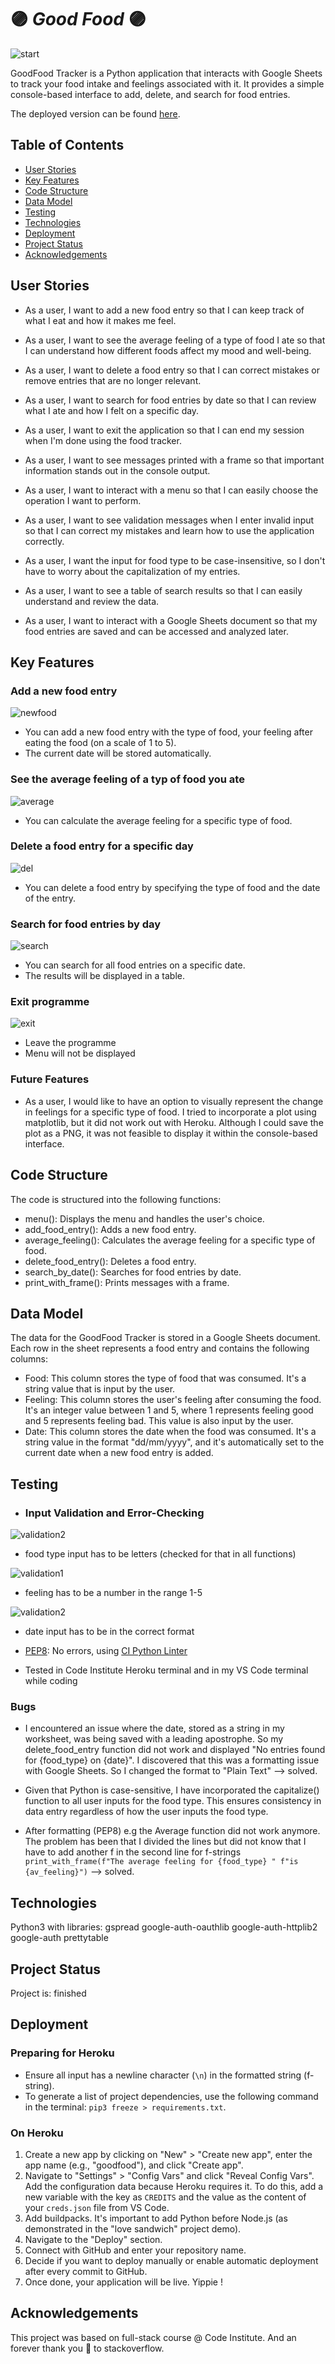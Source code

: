 # :purple_circle: *Good Food* :purple_circle:

![start](img/start.png)

GoodFood Tracker is a Python application that interacts with Google Sheets to track your food intake and feelings associated with it. It provides a simple console-based interface to add, delete, and search for food entries.

The deployed version can be found [here](https://goodfood-bab2ce8696d3.herokuapp.com/).

## Table of Contents

- [User Stories](#user-stories)
- [Key Features](#key-features)
- [Code Structure](#code-structure)
- [Data Model](#data-model)
- [Testing](#testing)
- [Technologies](#technologies)
- [Deployment](#deployment)
- [Project Status](#project-status)
- [Acknowledgements](#acknowledgements)

## User Stories

- As a user, I want to add a new food entry so that I can keep track of what I eat and how it makes me feel.

- As a user, I want to see the average feeling of a type of food I ate so that I can understand how different foods affect my mood and well-being.

- As a user, I want to delete a food entry so that I can correct mistakes or remove entries that are no longer relevant.

- As a user, I want to search for food entries by date so that I can review what I ate and how I felt on a specific day.

- As a user, I want to exit the application so that I can end my session when I'm done using the food tracker.

- As a user, I want to see messages printed with a frame so that important information stands out in the console output.

- As a user, I want to interact with a menu so that I can easily choose the operation I want to perform.

- As a user, I want to see validation messages when I enter invalid input so that I can correct my mistakes and learn how to use the application correctly.

- As a user, I want the input for food type to be case-insensitive, so I don't have to worry about the capitalization of my entries.

- As a user, I want to see a table of search results so that I can easily understand and review the data.

- As a user, I want to interact with a Google Sheets document so that my food entries are saved and can be accessed and analyzed later.

## Key Features

### Add a new food entry

![newfood](img/one.png)

- You can add a new food entry with the type of food, your feeling after eating the food (on a scale of 1 to 5).
- The current date will be stored automatically.

### See the average feeling of a typ of food you ate

![average](img/two.png)

- You can calculate the average feeling for a specific type of food.

### Delete a food entry for a specific day

![del](img/three.png)

- You can delete a food entry by specifying the type of food and the date of the entry.

### Search for food entries by day

![search](img/four.png)

- You can search for all food entries on a specific date.
- The results will be displayed in a table.

### Exit programme

![exit](img/five.png)

- Leave the programme
- Menu will not be displayed

### Future Features

- As a user, I would like to have an option to visually represent the change in feelings for a specific type of food. I tried to incorporate a plot using matplotlib, but it did not work out with Heroku. Although I could save the plot as a PNG, it was not feasible to display it within the console-based interface.

## Code Structure

The code is structured into the following functions:

- menu(): Displays the menu and handles the user's choice.
- add_food_entry(): Adds a new food entry.
- average_feeling(): Calculates the average feeling for a specific type of food.
- delete_food_entry(): Deletes a food entry.
- search_by_date(): Searches for food entries by date.
- print_with_frame(): Prints messages with a frame.

## Data Model

The data for the GoodFood Tracker is stored in a Google Sheets document. Each row in the sheet represents a food entry and contains the following columns:

- Food: This column stores the type of food that was consumed. It's a string value that is input by the user.
- Feeling: This column stores the user's feeling after consuming the food. It's an integer value between 1 and 5, where 1 represents feeling good and 5 represents feeling bad. This value is also input by the user.
- Date: This column stores the date when the food was consumed. It's a string value in the format "dd/mm/yyyy", and it's automatically set to the current date when a new food entry is added.

## Testing

- ### Input Validation and Error-Checking

![validation2](img/vali2.png)

- food type input has to be letters (checked for that in all functions)

![validation1](img/vali1.png)

- feeling has to be a number in the range 1-5

![validation2](img/vali3.png)

- date input has to be in the correct format

- [PEP8](img/linter.png): No errors, using [CI Python Linter](https://pep8ci.herokuapp.com/)

- Tested in Code Institute Heroku terminal and in my VS Code terminal while coding

### Bugs

- I encountered an issue where the date, stored as a string in my worksheet, was being saved with a leading apostrophe. So my delete_food_entry function did not work and displayed "No entries found for {food_type} on {date}". I discovered that this was a formatting issue with Google Sheets. So I changed the format to "Plain Text" --> solved.

- Given that Python is case-sensitive, I have incorporated the capitalize() function to all user inputs for the food type. This ensures consistency in data entry regardless of how the user inputs the food type.

- After formatting (PEP8) e.g the Average function did not work anymore. The problem has been that I divided the lines but did not know that I have to add another f in the second line for f-strings `print_with_frame(f"The average feeling for {food_type} "
                         f"is {av_feeling}")` --> solved.

## Technologies

Python3 with libraries: gspread google-auth-oauthlib google-auth-httplib2 google-auth prettytable

## Project Status

Project is: finished

## Deployment

### Preparing for Heroku

- Ensure all input has a newline character (`\n`) in the formatted string (f-string).
- To generate a list of project dependencies, use the following command in the terminal: `pip3 freeze > requirements.txt`.

### On Heroku

1. Create a new app by clicking on "New" > "Create new app", enter the app name (e.g., "goodfood"), and click "Create app".
2. Navigate to "Settings" > "Config Vars" and click "Reveal Config Vars". Add the configuration data because Heroku requires it. To do this, add a new variable with the key as `CREDITS` and the value as the content of your `creds.json` file from VS Code.
3. Add buildpacks. It's important to add Python before Node.js (as demonstrated in the "love sandwich" project demo).
4. Navigate to the "Deploy" section.
5. Connect with GitHub and enter your repository name.
6. Decide if you want to deploy manually or enable automatic deployment after every commit to GitHub.
7. Once done, your application will be live. Yippie !

## Acknowledgements

This project was based on full-stack course @ Code Institute.
And an forever thank you 💜 to stackoverflow.
